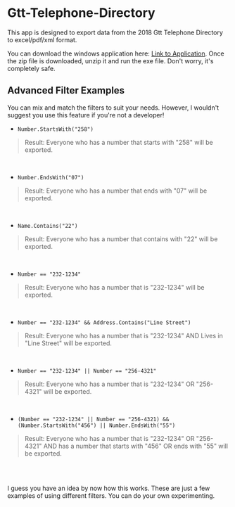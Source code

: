 # Gtt-Telephone-Directory

This app is designed to export data from the 2018 Gtt Telephone Directory to excel/pdf/xml format. 

You can download the windows application here: [Link to Application](http://google.com). Once the zip file is downloaded, unzip it and run the exe file. Don't worry, it's completely safe.


## Advanced Filter Examples

You can mix and match the filters to suit your needs. However, I wouldn't suggest you use this feature if you're not a developer!

- ```Number.StartsWith("258")```
> Result: Everyone who has a number that starts with "258" will be exported.
<br />

- ```Number.EndsWith("07")```
> Result: Everyone who has a number that ends with "07" will be exported.
<br />

- ```Name.Contains("22")```
> Result: Everyone who has a number that contains with "22" will be exported.
<br />

- ```Number == "232-1234"```
> Result: Everyone who has a number that is "232-1234" will be exported.
<br />

- ```Number == "232-1234" && Address.Contains("Line Street")```
> Result: Everyone who has a number that is "232-1234" AND Lives in "Line Street" will be exported.
<br />

- ```Number == "232-1234" || Number == "256-4321"```
> Result: Everyone who has a number that is "232-1234" OR "256-4321" will be exported.
<br />

- ```(Number == "232-1234" || Number == "256-4321) && (Number.StartsWith("456") || Number.EndsWith("55")```
> Result: Everyone who has a number that is "232-1234" OR "256-4321"   AND   has a number that starts with "456" OR ends with "55" will be exported.
<br />
<br />

I guess you have an idea by now how this works. These are just a few examples of using different filters. You can do your own experimenting.
